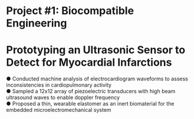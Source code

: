 # Project #1: Biocompatible Engineering
# Prototyping an Ultrasonic Sensor to Detect for Myocardial Infarctions

● Conducted machine analysis of electrocardiogram waveforms to assess inconsistencies in cardiopulmonary activity                  
● Sampled a 12x12 array of piezoelectric transducers with high beam ultrasound waves to enable doppler frequency                 
● Proposed a thin, wearable elastomer as an inert biomaterial for the embedded microelectromechanical system                  
